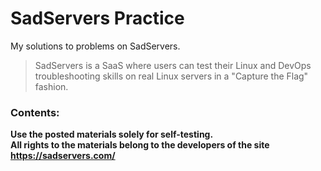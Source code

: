 # SadServers Practice
My solutions to problems on SadServers.

> SadServers is a SaaS where users can test their Linux and DevOps troubleshooting skills on real Linux servers in a "Capture the Flag" fashion.

### Contents:

**Use the posted materials solely for self-testing.** <br>
**All rights to the materials belong to the developers of the site https://sadservers.com/**